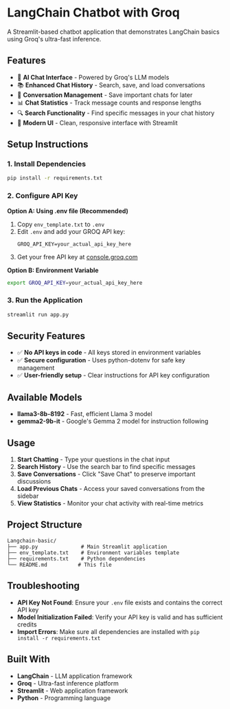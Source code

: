 # LangChain Chatbot with Groq

A Streamlit-based chatbot application that demonstrates LangChain basics using Groq's ultra-fast inference.

## Features

- 🤖 **AI Chat Interface** - Powered by Groq's LLM models
- 📚 **Enhanced Chat History** - Search, save, and load conversations
- 💾 **Conversation Management** - Save important chats for later
- 📊 **Chat Statistics** - Track message counts and response lengths
- 🔍 **Search Functionality** - Find specific messages in your chat history
- 🎨 **Modern UI** - Clean, responsive interface with Streamlit

## Setup Instructions

### 1. Install Dependencies

```bash
pip install -r requirements.txt
```

### 2. Configure API Key

**Option A: Using .env file (Recommended)**
1. Copy `env_template.txt` to `.env`
2. Edit `.env` and add your GROQ API key:
   ```
   GROQ_API_KEY=your_actual_api_key_here
   ```
3. Get your free API key at [console.groq.com](https://console.groq.com)

**Option B: Environment Variable**
```bash
export GROQ_API_KEY=your_actual_api_key_here
```

### 3. Run the Application

```bash
streamlit run app.py
```

## Security Features

- ✅ **No API keys in code** - All keys stored in environment variables
- ✅ **Secure configuration** - Uses python-dotenv for safe key management
- ✅ **User-friendly setup** - Clear instructions for API key configuration

## Available Models

- **llama3-8b-8192** - Fast, efficient Llama 3 model
- **gemma2-9b-it** - Google's Gemma 2 model for instruction following

## Usage

1. **Start Chatting** - Type your questions in the chat input
2. **Search History** - Use the search bar to find specific messages
3. **Save Conversations** - Click "Save Chat" to preserve important discussions
4. **Load Previous Chats** - Access your saved conversations from the sidebar
5. **View Statistics** - Monitor your chat activity with real-time metrics

## Project Structure

```
Langchain-basic/
├── app.py              # Main Streamlit application
├── env_template.txt    # Environment variables template
├── requirements.txt    # Python dependencies
└── README.md          # This file
```

## Troubleshooting

- **API Key Not Found**: Ensure your `.env` file exists and contains the correct API key
- **Model Initialization Failed**: Verify your API key is valid and has sufficient credits
- **Import Errors**: Make sure all dependencies are installed with `pip install -r requirements.txt`

## Built With

- **LangChain** - LLM application framework
- **Groq** - Ultra-fast inference platform
- **Streamlit** - Web application framework
- **Python** - Programming language





